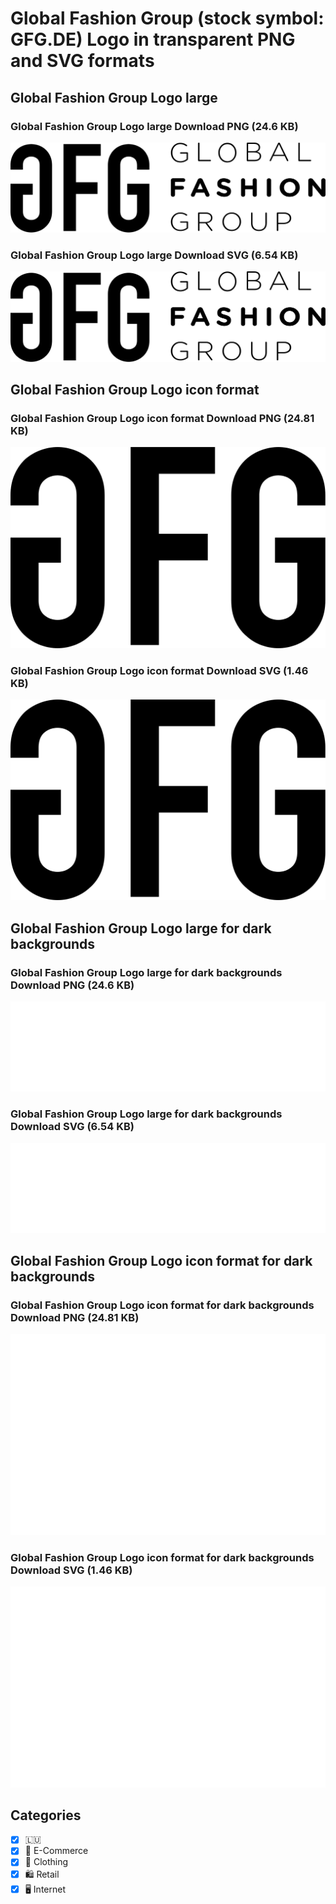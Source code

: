 # Global Fashion Group (stock symbol: GFG.DE) Logo in transparent PNG and SVG formats

## Global Fashion Group Logo large

### Global Fashion Group Logo large Download PNG (24.6 KB)

![Global Fashion Group Logo large Download PNG (24.6 KB)](/img/orig/GFG.DE_BIG-d931445b.png)

### Global Fashion Group Logo large Download SVG (6.54 KB)

![Global Fashion Group Logo large Download SVG (6.54 KB)](/img/orig/GFG.DE_BIG-556660f0.svg)

## Global Fashion Group Logo icon format

### Global Fashion Group Logo icon format Download PNG (24.81 KB)

![Global Fashion Group Logo icon format Download PNG (24.81 KB)](/img/orig/GFG.DE-5ada0be7.png)

### Global Fashion Group Logo icon format Download SVG (1.46 KB)

![Global Fashion Group Logo icon format Download SVG (1.46 KB)](/img/orig/GFG.DE-3d49df97.svg)

## Global Fashion Group Logo large for dark backgrounds

### Global Fashion Group Logo large for dark backgrounds Download PNG (24.6 KB)

![Global Fashion Group Logo large for dark backgrounds Download PNG (24.6 KB)](/img/orig/GFG.DE_BIG.D-3a6dc3d2.png)

### Global Fashion Group Logo large for dark backgrounds Download SVG (6.54 KB)

![Global Fashion Group Logo large for dark backgrounds Download SVG (6.54 KB)](/img/orig/GFG.DE_BIG.D-34d282ae.svg)

## Global Fashion Group Logo icon format for dark backgrounds

### Global Fashion Group Logo icon format for dark backgrounds Download PNG (24.81 KB)

![Global Fashion Group Logo icon format for dark backgrounds Download PNG (24.81 KB)](/img/orig/GFG.DE.D-49214091.png)

### Global Fashion Group Logo icon format for dark backgrounds Download SVG (1.46 KB)

![Global Fashion Group Logo icon format for dark backgrounds Download SVG (1.46 KB)](/img/orig/GFG.DE.D-fe04ba0e.svg)



## Categories
- [x] 🇱🇺
- [x] 🛒 E-Commerce
- [x] 👚 Clothing
- [x] 🛍️ Retail
- [x] 🖥️ Internet
